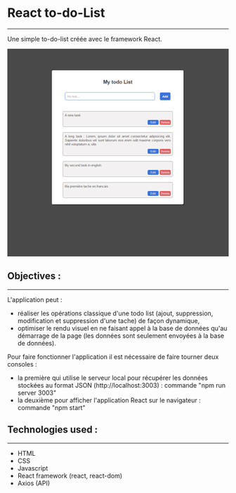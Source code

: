 # React to-do-List 
---


Une simple to-do-list créée avec le framework React.

![Img](public/img/Img.png)





## Objectives :
---

L'application peut :

- réaliser les opérations classique d'une todo list (ajout, suppression, modification et suppression d'une tache) de façon dynamique,
- optimiser le rendu visuel en ne faisant appel à la base de données qu'au démarrage de la page (les données sont seulement envoyées à la base de données).

Pour faire fonctionner l'application il est nécessaire de faire tourner deux consoles :
- la première qui utilise le serveur local pour récupérer les données stockées au format JSON (http://localhost:3003) : commande "npm run server 3003"
- la deuxième pour afficher l'application React sur le navigateur : commande "npm start"

## Technologies used :
---

- HTML
- CSS
- Javascript
- React framework (react, react-dom)
- Axios (API)

